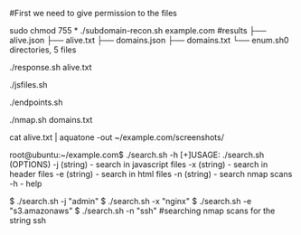 #First we need to give permission to the files

 sudo chmod 755 *
 ./subdomain-recon.sh example.com
#results
├── alive.json
├── alive.txt
├── domains.json
├── domains.txt
└── enum.sh0 directories, 5 files

 ./response.sh alive.txt

./jsfiles.sh

./endpoints.sh

./nmap.sh domains.txt

cat alive.txt | aquatone -out ~/example.com/screenshots/

root@ubuntu:~/example.com$ ./search.sh -h
[+]USAGE: ./search.sh  (OPTIONS)
-j (string) - search in javascript files
-x (string) - search in header files
-e (string) - search in  html files
-n (string) - search nmap scans
-h - help


$ ./search.sh -j "admin"
$ ./search.sh -x "nginx"
$ ./search.sh -e "s3.amazonaws"
$ ./search.sh -n "ssh" #searching nmap scans for the string ssh